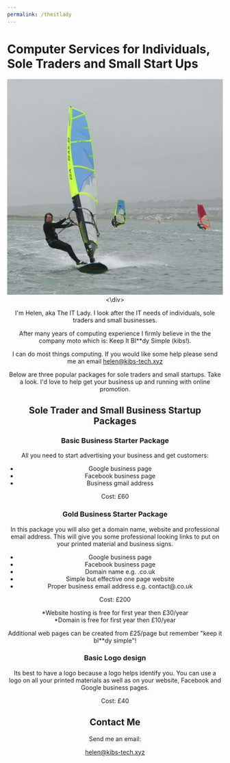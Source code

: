 ```yaml
---
permalink: /theitlady
---
```


# Computer Services for Individuals, Sole Traders and Small Start Ups

<div style="text-align:center">
<img class="avatar" src="/avatar.jpg" />
<\div>

I'm Helen, aka The IT Lady. I look after the
IT needs of individuals, sole traders and small 
businesses.

After many years of computing experience I 
firmly believe in the the company moto 
which is: Keep It Bl**dy Simple (kibs!).


I can do most things computing. If you would 
like some help please send me an email
helen@kibs-tech.xyz

Below are three popular packages 
for sole traders and small  startups. Take a 
look. I'd love to help get your business up and 
running with online promotion.


## Sole Trader and Small Business  Startup Packages


### Basic Business Starter Package
All you need to start advertising your business and get customers: 

 - Google business page 
 - Facebook business page
 - Business gmail address
 
Cost: £60

### Gold Business Starter Package
In this package you will also get a domain 
name, website and professional email address.
This will give you some professional looking
 links to put on your printed material and 
business signs.

- Google business page 
- Facebook business page
- Domain name e.g. <yourbusiness>.co.uk
- Simple but effective one page website
- Proper business email address e.g. contact@<yourbusiness>.co.uk

Cost: £200

*Website hosting is free for first year then £30/year <br />
*Domain is free for first year then £10/year

Additional web pages can be created from 
£25/page but remember "keep it bl**dy simple"!


### Basic Logo design
Its best to have a logo because a logo helps 
identify you. You can use a logo on all your
 printed materials as well as on your website,
 Facebook and Google business pages.

Cost: £40

## Contact Me
Send me an email:

helen@kibs-tech.xyz


